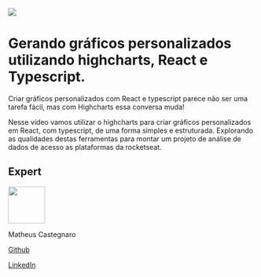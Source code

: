 <img src="https://storage.googleapis.com/golden-wind/experts-club/capa-github.svg" />

# Gerando gráficos personalizados utilizando highcharts, React e Typescript.

Criar gráficos personalizados com React e typescript parece não ser uma tarefa fácil, mas com Highcharts essa conversa muda!

Nesse vídeo vamos utilizar o highcharts para criar gráficos personalizados em React, com typescript, de uma forma simples e estruturada. Explorando as qualidades destas ferramentas para montar um projeto de análise de dados de acesso as plataformas da rocketseat. 


## Expert
[<img src="https://avatars.githubusercontent.com/u/15204649?v=4" width="75px;"/>](https://github.com/MCastegnaro) 

Matheus Castegnaro

[Github](https://github.com/MCastegnaro)

[LinkedIn](https://www.linkedin.com/in/matheus-castegnaro/)